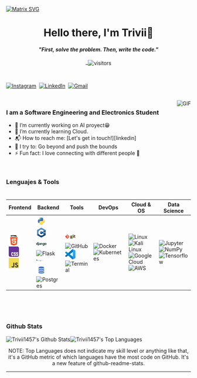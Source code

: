   [![Matrix SVG](https://raw.githubusercontent.com/rodrigograca31/rodrigograca31/master/matrix.svg)](https://www.youtube.com/watch?v=SDkAGkd4NLc) 
<p>
  <h1 align="center"><b>Hello there, I'm Trivii👋</b></h1>
</p>

<p>
  <h4 align="center"><b><i>"First, solve the problem. Then, write the code."</i></b></h4>
</p>

<p align="center">
    _<img align="center" alt="visitors" src="https://gpvc.arturio.dev/sameer1604" />
</p>

<p align="center">
<br>

<a href="https://www.instagram.com/memon.sameer__/"><img src="https://img.shields.io/badge/instagram-%23E4405F.svg?&style=for-the-badge&logo=instagram&logoColor=white" alt="Instagram" /></a>&nbsp;
<a href="https://www.linkedin.com/in/sameer-memon-0019ab1a9/"><img src="https://img.shields.io/badge/linkedin-%230077B5.svg?&style=for-the-badge&logo=linkedin&logoColor=white" alt="LinkedIn" /></a>&nbsp;
<a href="mailto:memonsameer4@gmail.com@gmail.com?subject=Hello%20Sameer"><img src="https://img.shields.io/badge/gmail-%23D14836.svg?&style=for-the-badge&logo=gmail&logoColor=white" alt="Gmail"/></a>&nbsp;
<!--<a href="https://kkvanonymous.github.io/"><img alt="Website" src="https://img.shields.io/website?style=for-the-badge&up_message=portfolio&url=https%3A%2F%2Fkkvanonymous.github.io%2F"></a>-->
</p>

<br>

<img align="right" height="270px" alt="GIF" src="https://media.giphy.com/media/CVtNe84hhYF9u/giphy.gif" />

### I am a Software Engineering and Electronics Student
- 🔭 I’m currently working on AI proyect:grin:
- 🌱 I’m currently learning Cloud.
- 📬 How to reach me: [Let's get in touch!][linkedin]
- 🧗 I try to: Go beyond and push the bounds
- ⚡ Fun fact: I love connecting with different people :raised_hands:

<br>

### Lenguajes & Tools

| Frontend                                                                                                    | Backend                                                                                                              | Tools                                                                                                 | DevOps                                                                                      | Cloud & OS                                                                                               | Data Science                                                                                               |
|-------------------------------------------------------------------------------------------------------------|----------------------------------------------------------------------------------------------------------------------|-------------------------------------------------------------------------------------------------------|---------------------------------------------------------------------------------------------|-----------------------------------------------------------------------------------------------------------|------------------------------------------------------------------------------------------------------------|
| <img alt="HTML5" width="28px" src="https://raw.githubusercontent.com/github/explore/80688e429a7d4ef2fca1e82350fe8e3517d3494d/topics/html/html.png" />  <br> <img alt="CSS3" width="28px" src="https://raw.githubusercontent.com/github/explore/80688e429a7d4ef2fca1e82350fe8e3517d3494d/topics/css/css.png" /> <br> <img alt="JavaScript" width="28px" src="https://raw.githubusercontent.com/github/explore/80688e429a7d4ef2fca1e82350fe8e3517d3494d/topics/javascript/javascript.png" />  | <img alt="Python" width="28px" src="https://raw.githubusercontent.com/github/explore/80688e429a7d4ef2fca1e82350fe8e3517d3494d/topics/python/python.png" />  <br> <img alt="C++" width="28px" src="https://raw.githubusercontent.com/github/explore/80688e429a7d4ef2fca1e82350fe8e3517d3494d/topics/cpp/cpp.png" />  <br> <img alt="Django" width="28px" src="https://raw.githubusercontent.com/github/explore/80688e429a7d4ef2fca1e82350fe8e3517d3494d/topics/django/django.png" />  <br> <img alt="Flask" width="28px" src="https://img.icons8.com/?size=100&id=ewGOClUtmFX4&format=png&color=000000" /> <br> <img alt="MongoDB" width="20px" src="https://raw.githubusercontent.com/github/explore/80688e429a7d4ef2fca1e82350fe8e3517d3494d/topics/mongodb/mongodb.png" /> <br> <img alt="SQL" width="28px" src="https://raw.githubusercontent.com/github/explore/80688e429a7d4ef2fca1e82350fe8e3517d3494d/topics/sql/sql.png" />  <br> <img alt="Postgres" width="28px" src="https://img.icons8.com/?size=100&id=38561&format=png&color=000000" /> | <img alt="Git" width="28px" src="https://raw.githubusercontent.com/github/explore/80688e429a7d4ef2fca1e82350fe8e3517d3494d/topics/git/git.png" /> <br> <img alt="GitHub" width="28px" src="https://img.icons8.com/?size=100&id=u9R54eMKS8fw&format=png&color=000000" /> <br> <img alt="VSCode" width="28px" src="https://raw.githubusercontent.com/github/explore/80688e429a7d4ef2fca1e82350fe8e3517d3494d/topics/visual-studio-code/visual-studio-code.png" /> <br> <img alt="Terminal" width="28px" src="https://img.icons8.com/?size=100&id=50ZQHdJTmPqw&format=png&color=000000" />| <img alt="Docker" width="28px" src="https://img.icons8.com/?size=100&id=cdYUlRaag9G9&format=png&color=000000" /><br> <img alt="Kubernetes" width="28px" src="https://img.icons8.com/?size=100&id=cvzmaEA4kC0o&format=png&color=000000" /> | <img alt="Linux" width="28px" src="https://img.icons8.com/?size=100&id=tmEqIUErLJVM&format=png&color=000000" /> <br> <img alt="Kali Linux" width="28px" src="https://img.icons8.com/?size=100&id=qBWtR72kluCU&format=png&color=000000" /> <br> <img alt="Google Cloud" width="28px" src="https://img.icons8.com/?size=100&id=WHRLQdbEXQ16&format=png&color=000000" /> <br> <img alt="AWS" width="28px" src="https://img.icons8.com/?size=100&id=33039&format=png&color=000000" /> | <img alt="Jupyter" width="28px" src="https://img.icons8.com/?size=100&id=BoaD59OuxalI&format=png&color=000000" /> <br> <img alt="NumPy" width="28px" src="https://img.icons8.com/?size=100&id=aR9CXyMagKIS&format=png&color=000000" /> <br> <img alt="Tensorflow" width="28px" src="https://img.icons8.com/?size=100&id=n3QRpDA7KZ7P&format=png&color=000000" /> |

<br>
<br>
<br>



### Github Stats

<img align="left" src="https://github-readme-stats.vercel.app/api?username=Trivii1457&&show_icons=true&include_all_commits=true&title_color=fff&icon_color=79ff97&text_color=efefef&bg_color=24292e" alt="Trivii1457's Github Stats"/>
  
<img src="https://github-readme-stats.vercel.app/api/top-langs/?username=Trivii1457&show_icons=true&hide_border=true&theme=radical" width="37%" alt="Trivii1457's Top Languages">

<p align="center">
    NOTE: Top Languages does not indicate my skill level or anything like that, it's a GitHub metric of which languages have the most code on GitHub. It's a new feature of github-readme-stats.
</p>

-----



